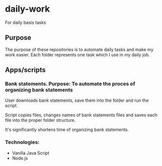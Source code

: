 # daily-work

For daily basis tasks

## Purpose

The purpose of these repositories is to automate daily tasks and make my work easier. Each folder represents one task which I use in my daily job.

## Apps/scripts

### Bank statements. Purpose: To automate the proces of organizing bank statements

User downloads bank statements, save them into the folder and run the script.

Script copies files, changes names of bank statements files and saves each file into the proper folder structure.

It's significantly shortens time of organizing bank statements.

### Technologies:

- Vanilla Java Script
- Node.js
